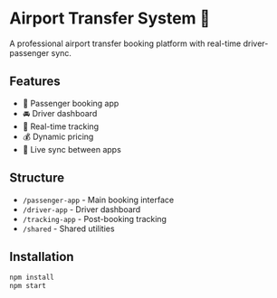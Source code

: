 # Airport Transfer System 🚗

A professional airport transfer booking platform with real-time driver-passenger sync.

## Features
- 📱 Passenger booking app
- 🚘 Driver dashboard
- 📍 Real-time tracking
- 💰 Dynamic pricing
- 🔄 Live sync between apps

## Structure
- `/passenger-app` - Main booking interface
- `/driver-app` - Driver dashboard
- `/tracking-app` - Post-booking tracking
- `/shared` - Shared utilities

## Installation

```bash
npm install
npm start
```
